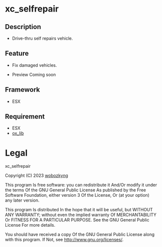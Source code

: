 # xc_selfrepair

## Description
- Drive-thru self repairs vehicle.

## Feature
- Fix damaged vehicles.

- Preview
Coming soon

## Framework
- ESX

## Requirement
- ESX
- [ox_lib](https://github.com/overextended/ox_lib)

# Legal

xc_selfrepair

Copyright (C) 2023 [wobozkyng](https://github.com/wobozkyng)

This program Is free software: you can redistribute it And/Or modify it under the terms Of the GNU General Public License As published by the Free Software Foundation, either version 3 Of the License, Or (at your option) any later version.

This program Is distributed In the hope that it will be useful, but WITHOUT ANY WARRANTY; without even the implied warranty Of MERCHANTABILITY Or FITNESS FOR A PARTICULAR PURPOSE. See the GNU General Public License For more details.

You should have received a copy Of the GNU General Public License along with this program. If Not, see http://www.gnu.org/licenses/.